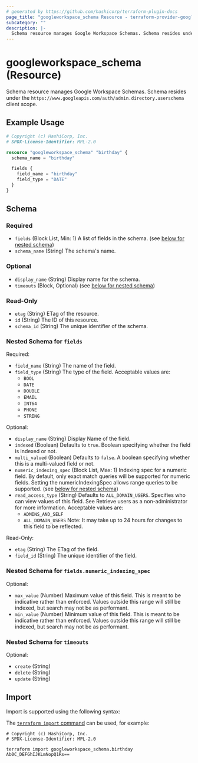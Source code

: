 ```yaml
---
# generated by https://github.com/hashicorp/terraform-plugin-docs
page_title: "googleworkspace_schema Resource - terraform-provider-googleworkspace"
subcategory: ""
description: |-
  Schema resource manages Google Workspace Schemas. Schema resides under the https://www.googleapis.com/auth/admin.directory.userschema client scope.
---
```


# googleworkspace_schema (Resource)

Schema resource manages Google Workspace Schemas. Schema resides under the `https://www.googleapis.com/auth/admin.directory.userschema` client scope.

## Example Usage

```terraform
# Copyright (c) HashiCorp, Inc.
# SPDX-License-Identifier: MPL-2.0

resource "googleworkspace_schema" "birthday" {
  schema_name = "birthday"

  fields {
    field_name = "birthday"
    field_type = "DATE"
  }
}
```

<!-- schema generated by tfplugindocs -->
## Schema

### Required

- `fields` (Block List, Min: 1) A list of fields in the schema. (see [below for nested schema](#nestedblock--fields))
- `schema_name` (String) The schema's name.

### Optional

- `display_name` (String) Display name for the schema.
- `timeouts` (Block, Optional) (see [below for nested schema](#nestedblock--timeouts))

### Read-Only

- `etag` (String) ETag of the resource.
- `id` (String) The ID of this resource.
- `schema_id` (String) The unique identifier of the schema.

<a id="nestedblock--fields"></a>
### Nested Schema for `fields`

Required:

- `field_name` (String) The name of the field.
- `field_type` (String) The type of the field. Acceptable values are: 
	- `BOOL`
	- `DATE`
	- `DOUBLE`
	- `EMAIL`
	- `INT64`
	- `PHONE`
	- `STRING`

Optional:

- `display_name` (String) Display Name of the field.
- `indexed` (Boolean) Defaults to `true`. Boolean specifying whether the field is indexed or not.
- `multi_valued` (Boolean) Defaults to `false`. A boolean specifying whether this is a multi-valued field or not.
- `numeric_indexing_spec` (Block List, Max: 1) Indexing spec for a numeric field. By default, only exact match queries will be supported for numeric fields. Setting the numericIndexingSpec allows range queries to be supported. (see [below for nested schema](#nestedblock--fields--numeric_indexing_spec))
- `read_access_type` (String) Defaults to `ALL_DOMAIN_USERS`. Specifies who can view values of this field. See Retrieve users as a non-administrator for more information. Acceptable values are: 
	- `ADMINS_AND_SELF`
	- `ALL_DOMAIN_USERS`
	Note: It may take up to 24 hours for changes to this field to be reflected.

Read-Only:

- `etag` (String) The ETag of the field.
- `field_id` (String) The unique identifier of the field.

<a id="nestedblock--fields--numeric_indexing_spec"></a>
### Nested Schema for `fields.numeric_indexing_spec`

Optional:

- `max_value` (Number) Maximum value of this field. This is meant to be indicative rather than enforced. Values outside this range will still be indexed, but search may not be as performant.
- `min_value` (Number) Minimum value of this field. This is meant to be indicative rather than enforced. Values outside this range will still be indexed, but search may not be as performant.



<a id="nestedblock--timeouts"></a>
### Nested Schema for `timeouts`

Optional:

- `create` (String)
- `delete` (String)
- `update` (String)

## Import

Import is supported using the following syntax:

The [`terraform import` command](https://developer.hashicorp.com/terraform/cli/commands/import) can be used, for example:

```shell
# Copyright (c) HashiCorp, Inc.
# SPDX-License-Identifier: MPL-2.0

terraform import googleworkspace_schema.birthday Ab0C_DEFGhIJKLmNopQ1Rs==
```
